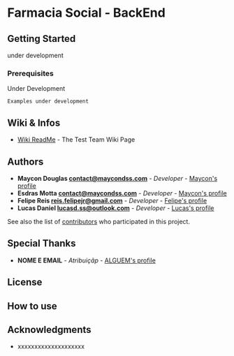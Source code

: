 # Farmacia Social - BackEnd



## Getting Started

under development

### Prerequisites

Under Development

```
Examples under development
```

## Wiki & Infos

* [Wiki ReadMe](#) - The Test Team Wiki Page

## Authors

* **Maycon Douglas contact@maycondss.com** - *Developer* - [Maycon's profile](https://www.linkedin.com/in/maycondss/)
* **Esdras Motta contact@maycondss.com** - *Developer* - [Maycon's profile](#)
* **Felipe Reis reis.felipejr@gmail.com** - *Developer* - [Felipe's profile](https://www.linkedin.com/in/reisjr-felipe/)
* **Lucas Daniel lucasd.ss@outlook.com** - *Developer* - [Lucas's profile](https://www.linkedin.com/in/lucasdanielss/)

See also the list of [contributors](#) who participated in this project.

## Special Thanks

* **NOME E EMAIL** - *Atribuiçãp* - [ALGUEM's profile](#)

## License

## How to use

## Acknowledgments

* xxxxxxxxxxxxxxxxxxxx

